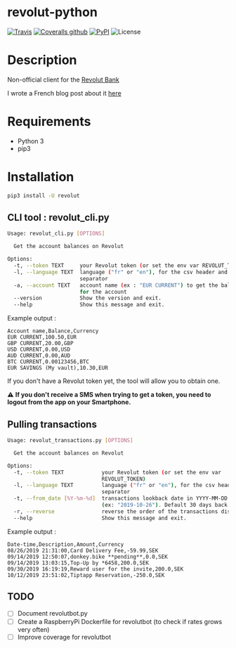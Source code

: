 # revolut-python

[![Travis](https://img.shields.io/travis/tducret/revolut-python.svg)](https://travis-ci.org/tducret/revolut-python)
[![Coveralls github](https://img.shields.io/coveralls/github/tducret/revolut-python.svg)](https://coveralls.io/github/tducret/revolut-python)
[![PyPI](https://img.shields.io/pypi/v/revolut.svg)](https://pypi.org/project/revolut/)
![License](https://img.shields.io/github/license/tducret/revolut-python.svg)

# Description

Non-official client for the [Revolut Bank](https://www.revolut.com/)

I wrote a French blog post about it [here](https://www.tducret.com/scraping/2018/08/17/un-robot-d-achat-et-de-vente-de-bitcoins-developpe-en-python.html)

# Requirements

- Python 3
- pip3

# Installation

```bash
pip3 install -U revolut
```

## CLI tool : revolut_cli.py

```bash
Usage: revolut_cli.py [OPTIONS]

  Get the account balances on Revolut

Options:
  -t, --token TEXT     your Revolut token (or set the env var REVOLUT_TOKEN)
  -l, --language TEXT  language ("fr" or "en"), for the csv header and
                       separator
  -a, --account TEXT   account name (ex : "EUR CURRENT") to get the balance
                       for the account
  --version            Show the version and exit.
  --help               Show this message and exit.
 ```

 Example output :

 ```csv
Account name,Balance,Currency
EUR CURRENT,100.50,EUR
GBP CURRENT,20.00,GBP
USD CURRENT,0.00,USD
AUD CURRENT,0.00,AUD
BTC CURRENT,0.00123456,BTC
EUR SAVINGS (My vault),10.30,EUR
```

If you don't have a Revolut token yet, the tool will allow you to obtain one.

⚠️ **If you don't receive a SMS when trying to get a token, you need to logout from the app on your Smartphone.**

## Pulling transactions

```bash
Usage: revolut_transactions.py [OPTIONS]

  Get the account balances on Revolut

Options:
  -t, --token TEXT            your Revolut token (or set the env var
                              REVOLUT_TOKEN)
  -l, --language TEXT         language ("fr" or "en"), for the csv header and
                              separator
  -t, --from_date [%Y-%m-%d]  transactions lookback date in YYYY-MM-DD format
                              (ex: "2019-10-26"). Default 30 days back
  -r, --reverse               reverse the order of the transactions displayed
  --help                      Show this message and exit.
```

 Example output :

 ```csv
Date-time,Description,Amount,Currency
08/26/2019 21:31:00,Card Delivery Fee,-59.99,SEK
09/14/2019 12:50:07,donkey.bike **pending**,0.0,SEK
09/14/2019 13:03:15,Top-Up by *6458,200.0,SEK
09/30/2019 16:19:19,Reward user for the invite,200.0,SEK
10/12/2019 23:51:02,Tiptapp Reservation,-250.0,SEK
```

## TODO

- [ ] Document revolutbot.py
- [ ] Create a RaspberryPi Dockerfile for revolutbot (to check if rates grows very often)
- [ ] Improve coverage for revolutbot
